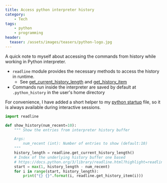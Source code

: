 ```yaml
---
title: Access python interpreter history
category:
    - Tech
tags:
    - python
    - programming
header:
  teaser: /assets/images/teasers/python-logo.jpg
---
```


A quick note to myself about accessing the commands from history while working in Python interpreter.

- `readline` module provides the necessary methods to access the history in runtime.
  - See [get_current_history_length](https://docs.python.org/3/library/readline.html#readline.get_current_history_length) and [get_history_item](https://docs.python.org/3/library/readline.html#readline.get_history_item)
- Commands run inside the interpreter are saved by default at `.python_history` in the user's home directory

For convenience, I have added a short helper to my [python startup](https://github.com/deepns/dotfiles/blob/master/pythonrc.py) file, so it is always available during interactive sessions.

```python
import readline

def show_history(num_recent=10):
    """ Show the entries from interpreter history buffer

    Args:
        num_recent (int): Number of entries to show (default:10)
    """
    history_length = readline.get_current_history_length()
    # Index of the underlying history buffer one based
    # https://docs.python.org/3/library/readline.html?highlight=readline#readline.get_history_item
    start = max(1, history_length - num_recent)
    for i in range(start, history_length):
        print("{} {}".format(i, readline.get_history_item(i)))
```
